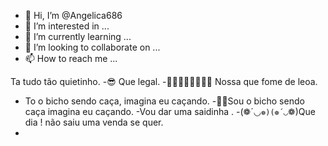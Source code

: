 - 👋 Hi, I’m @Angelica686
- 👀 I’m interested in ...
- 🌱 I’m currently learning ...
- 💞️ I’m looking to collaborate on ...
- 📫 How to reach me ...

<!---
Angelica686/Angelica686 is a ✨ special ✨ repository because its `README.md` (this file) appears on your GitHub profile.
You can click the Preview link to take a look at your changes.
--->
Ta tudo tão quietinho.
-😎 Que legal.
-🥧🥧🌮🥗🍟🍕🍕🍔 Nossa que fome de leoa.
- To o bicho sendo caça, imagina eu caçando.
-🚗🚗Sou o bicho sendo caça imagina eu caçando.
-Vou dar uma saidinha .
-(❁´◡`❁)(❁´◡`❁)Que dia ! não saiu uma venda se quer.
-
